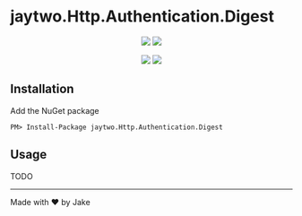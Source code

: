 # jaytwo.Http.Authentication.Digest

<p align="center">
  <a href="https://jenkins.jaytwo.com/job/jaytwo.Http.Authentication.Digest/job/master/" alt="Build Status (master)">
    <img src="https://jenkins.jaytwo.com/buildStatus/icon?job=jaytwo.Http.Authentication.Digest%2Fmaster&subject=build%20(master)" /></a>
  <a href="https://jenkins.jaytwo.com/job/jaytwo.Http.Authentication.Digest/job/develop/" alt="Build Status (develop)">
    <img src="https://jenkins.jaytwo.com/buildStatus/icon?job=jaytwo.Http.Authentication.Digest%2Fdevelop&subject=build%20(develop)" /></a>
</p>

<p align="center">
  <a href="https://www.nuget.org/packages/jaytwo.Http.Authentication.Digest/" alt="NuGet Package jaytwo.Http.Authentication.Digest">
    <img src="https://img.shields.io/nuget/v/jaytwo.Http.Authentication.Digest.svg?logo=nuget&label=jaytwo.Http.Authentication.Digest" /></a>
  <a href="https://www.nuget.org/packages/jaytwo.Http.Authentication.Digest/" alt="NuGet Package jaytwo.Http.Authentication.Digest (beta)">
    <img src="https://img.shields.io/nuget/vpre/jaytwo.Http.Authentication.Digest.svg?logo=nuget&label=jaytwo.Http.Authentication.Digest" /></a>
</p>

## Installation

Add the NuGet package

```
PM> Install-Package jaytwo.Http.Authentication.Digest
```

## Usage

TODO

---

Made with &hearts; by Jake

